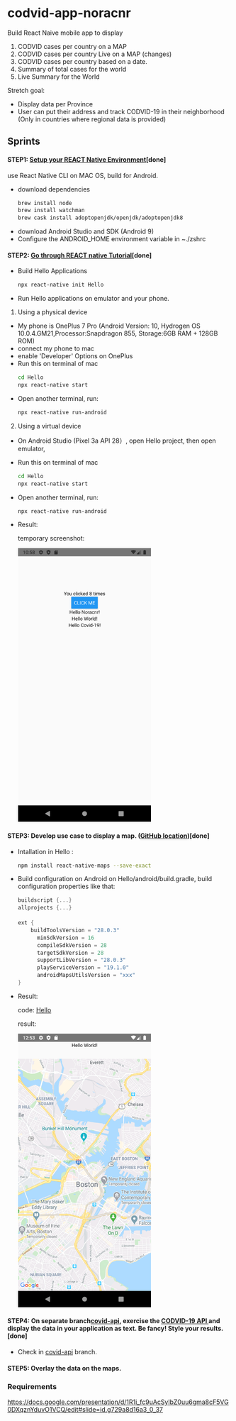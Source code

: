 # codvid-app-noracnr
Build React Naive mobile app to display 
1. CODVID cases per country on a MAP
2. CODVID cases per country Live on a MAP (changes)
3. CODVID cases per country based on a date.
4. Summary of total cases for the world
5. Live Summary for the World

Stretch goal:
* Display data per Province
* User can put their address and track CODVID-19 in their neighborhood (Only in countries where regional data is provided)


## Sprints
#### STEP1: <a href="https://reactnative.dev/docs/environment-setup">Setup your REACT Native Environment</a>[done]
use React Native CLI on MAC OS, build for Android.
* download dependencies
  ```bash
  brew install node
  brew install watchman
  brew cask install adoptopenjdk/openjdk/adoptopenjdk8
  ```
* download Android Studio and SDK (Android 9)
* Configure the ANDROID_HOME environment variable in ~./zshrc

#### STEP2: <a href="https://reactnative.dev/docs/tutorial">Go through REACT native Tutorial</a>[done]
* Build Hello Applications
  ```bash
  npx react-native init Hello
  ```
* Run Hello applications on emulator and your phone.
1. Using a physical device
  * My phone is OnePlus 7 Pro (Android Version: 10, Hydrogen OS 10.0.4.GM21,Processor:Snapdragon 855, Storage:6GB RAM + 128GB ROM)
  * connect my phone to mac 
  * enable 'Developer' Options on OnePlus
  * Run this on terminal of mac
    ```bash
    cd Hello
    npx react-native start
    ```
  * Open another terminal, run:
    ```bash
    npx react-native run-android
    ```

2. Using a virtual device
  * On Android Studio (Pixel 3a API 28）, open Hello project, then open emulator,
  * Run this on terminal of mac
    ```bash
    cd Hello
    npx react-native start
    ```
  * Open another terminal, run:
    ```bash
    npx react-native run-android
    ```
* Result:

  temporary screenshot:
  
   <img src="/img/Screenshot_Hello.png" width=300 />

#### STEP3: Develop use case to display a map.  (<a href="https://github.com/react-native-community/react-native-maps">GitHub location</a>)[done]
* Intallation in Hello :
  ```bash
  npm install react-native-maps --save-exact
  ```
* Build configuration on Android
  on Hello/android/build.gradle, build configuration properties like that:
  ```build.gradle
  buildscript {...}
  allprojects {...}

  ext {
      buildToolsVersion = "28.0.3"
        minSdkVersion = 16
        compileSdkVersion = 28
        targetSdkVersion = 28
        supportLibVersion = "28.0.3"
        playServiceVersion = "19.1.0"
        androidMapsUtilsVersion = "xxx"
  }
  ```
* Result:

  code: [Hello](https://github.com/BUEC500C1/codvid-app-noracnr/tree/master/Hello)

  result:
  
  <img src="/img/Screenshot_map.png" width=300 />
#### STEP4: On separate branch[covid-api](https://github.com/BUEC500C1/codvid-app-noracnr/tree/covid-api), exercise the <a href="https://covid19api.com/"> CODVID-19 API </a> and display the data in your application as text.  Be fancy!  Style your results.[done]

* Check in [covid-api](https://github.com/BUEC500C1/codvid-app-noracnr/tree/covid-api) branch.

#### STEP5: Overlay the data on the maps.


### Requirements
https://docs.google.com/presentation/d/1R1i_fc9uAcSylbZ0uu6gma8cF5VG0DXqznYduvO1VCQ/edit#slide=id.g729a8d16a3_0_37
